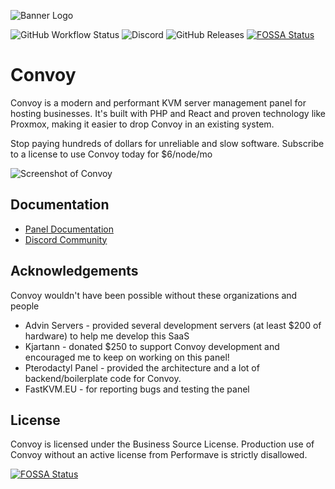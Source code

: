 ![Banner Logo](https://imgur.com/oAGZ7fb.png)

![GitHub Workflow Status](https://img.shields.io/github/workflow/status/convoypanel/panel/Tests?label=Tests)
![Discord](https://img.shields.io/discord/746612878261616700?label=Discord&logo=Discord&logoColor=white)
![GitHub Releases](https://img.shields.io/github/downloads/convoypanel/panel/latest/total)
[![FOSSA Status](https://app.fossa.com/api/projects/git%2Bgithub.com%2FConvoyPanel%2Fpanel.svg?type=shield)](https://app.fossa.com/projects/git%2Bgithub.com%2FConvoyPanel%2Fpanel?ref=badge_shield)

# Convoy
Convoy is a modern and performant KVM server management panel for hosting businesses. It's built with PHP and React and proven technology like Proxmox, making it easier to drop Convoy in an existing system.

Stop paying hundreds of dollars for unreliable and slow software. Subscribe to a license to use Convoy today for $6/node/mo

![Screenshot of Convoy](https://imgur.com/pFj0kvO.png)

## Documentation
* [Panel Documentation](https://docs.convoypanel.com)
* [Discord Community](https://discord.convoypanel.com)

## Acknowledgements

Convoy wouldn't have been possible without these organizations and people

* Advin Servers - provided several development servers (at least $200 of hardware) to help me develop this SaaS
* Kjartann - donated $250 to support Convoy development and encouraged me to keep on working on this panel!
* Pterodactyl Panel - provided the architecture and a lot of backend/boilerplate code for Convoy.
* FastKVM.EU - for reporting bugs and testing the panel

## License
Convoy is licensed under the Business Source License. Production use of Convoy without an active license from Performave is strictly disallowed.

[![FOSSA Status](https://app.fossa.com/api/projects/git%2Bgithub.com%2FConvoyPanel%2Fpanel.svg?type=large)](https://app.fossa.com/projects/git%2Bgithub.com%2FConvoyPanel%2Fpanel?ref=badge_large)
